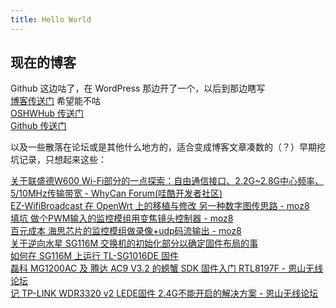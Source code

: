 ```yaml
---
title: Hello World
---
```


## 现在的博客
Github 这边咕了，在 WordPress 那边开了一个，以后到那边瞎写  
[博客传送门](https://libc0607.wordpress.com/)  希望能不咕    
[OSHWHub 传送门](https://oshwhub.com/libc0607)  
[Github 传送门](https://github.com/libc0607)  

以及一些散落在论坛或是其他什么地方的，适合变成博客文章凑数的（？）早期挖坑记录，只想起来这些：  

[关于联盛德W600 Wi-Fi部分的一点探索：自由通信接口、2.2G~2.8G中心频率、5/10MHz传输带宽 - WhyCan Forum(哇酷开发者社区)](https://whycan.com/t_5582.html)   
[EZ-WifiBroadcast 在 OpenWrt 上的移植与修改 另一种数字图传思路 - moz8](https://www.moz8.com/thread-177797-1-1.html)    
[填坑 做个PWM输入的监控模组用变焦镜头控制器 - moz8](https://www.moz8.com/thread-181204-1-1.html)    
[百元成本 海思芯片的监控模组做录像+udp码流输出 - moz8](https://www.moz8.com/thread-180778-1-1.html)   
[关于逆向水星 SG116M 交换机的初始化部分以确定固件布局的事](https://github.com/libc0607/Realtek_switch_hacking/blob/master/SG116M-RE-Boot.md)   
[如何在 SG116M 上运行 TL-SG1016DE 固件](https://github.com/libc0607/Realtek_switch_hacking/blob/master/RTL8382L.md)  
[磊科 MG1200AC 及 腾达 AC9 V3.2 的螃蟹 SDK 固件入门 RTL8197F - 恩山无线论坛](https://www.right.com.cn/forum/thread-549459-1-1.html)   
[记 TP-LINK WDR3320 v2 LEDE固件 2.4G不能开启的解决方案 - 恩山无线论坛](https://www.right.com.cn/forum/thread-257104-1-1.html)   
